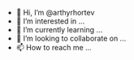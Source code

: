 - 👋 Hi, I’m @arthyrhortev
- 👀 I’m interested in ...
- 🌱 I’m currently learning ...
- 💞️ I’m looking to collaborate on ...
- 📫 How to reach me ...

<!---
arthyrhortev/arthyrhortev is a ✨ special ✨ repository because its `README.md` (this file) appears on your GitHub profile.
You can click the Preview link to take a look at your changes.
--->
